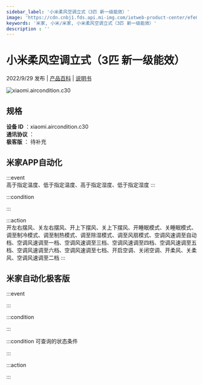 ```yaml
---
sidebar_label: '小米柔风空调立式（3匹 新一级能效）'
image: 'https://cdn.cnbj1.fds.api.mi-img.com/iotweb-product-center/efe06900d2280b9e555ac14b345c6c7d_1663237975422.png?GalaxyAccessKeyId=AKVGLQWBOVIRQ3XLEW&Expires=9223372036854775807&Signature=76wc8x/AuAeqKP4n1M+kB6eAGok='
keywords: '米家, 小米/米家, 小米柔风空调立式（3匹 新一级能效）'
description : ''
---
```

# 小米柔风空调立式（3匹 新一级能效）

2022/9/29 发布 | [产品百科](https://home.mi.com/webapp/content/baike/product/index.html?model=xiaomi.aircondition.c30/) | [说明书](https://home.mi.com/views/introduction.html?model=xiaomi.aircondition.c30&region=cn)

![xiaomi.aircondition.c30](https://cdn.cnbj1.fds.api.mi-img.com/iotweb-product-center/efe06900d2280b9e555ac14b345c6c7d_1663237975422.png?GalaxyAccessKeyId=AKVGLQWBOVIRQ3XLEW&Expires=9223372036854775807&Signature=76wc8x/AuAeqKP4n1M+kB6eAGok=)

## 规格  
> 
**设备 ID** ：xiaomi.aircondition.c30  
**通讯协议** ：  
**极客版**  ： 待补充 


## 米家APP自动化  

:::event  
高于指定温度、低于指定温度、高于指定湿度、低于指定湿度
:::

:::condition  

:::

:::action   
开左右摆风、关左右摆风、开上下摆风、关上下摆风、开睡眠模式、关睡眠模式、调至制冷模式、调至制热模式、调至除湿模式、调至风扇模式、空调风速调至自动档、空调风速调至一档、空调风速调至三档、空调风速调至四档、空调风速调至五档、空调风速调至六档、空调风速调至七档、开启空调、关闭空调、开柔风、关柔风、空调风速调至二档
:::

## 米家自动化极客版  

:::event  

:::

:::condition  

:::

:::condition 可查询的状态条件  

:::

:::action  

:::

        
